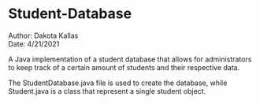 # Student-Database
Author: Dakota Kallas   
Date: 4/21/2021     

A Java implementation of a student database that allows 
for administrators to keep track of a certain amount of 
students and their respective data.

The StudentDatabase.java file is used to create the database,
while Student.java is a class that represent a single student
object.
